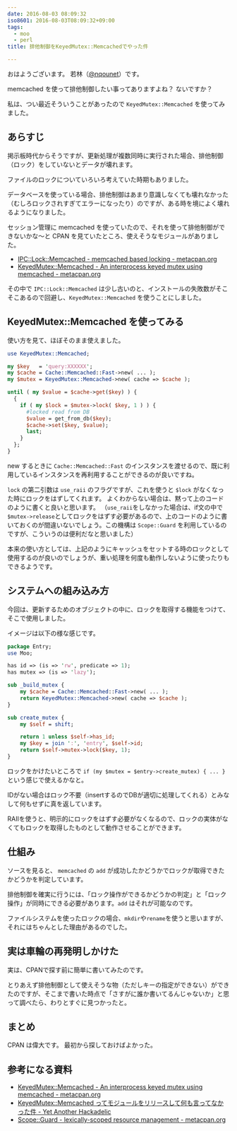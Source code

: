 ```yaml
---
date: 2016-08-03 08:09:32
iso8601: 2016-08-03T08:09:32+09:00
tags:
  - moo
  - perl
title: 排他制御をKeyedMutex::Memcachedでやった件

---
```


おはようございます。
若林（[@nqounet](https://twitter.com/nqounet)）です。

<p>memcached を使って排他制御したい事ってありますよね？
ないですか？</p>

<p>私は、つい最近そういうことがあったので <code>KeyedMutex::Memcached</code> を使ってみました。</p>



<h2>あらすじ</h2>

<p>掲示板時代からそうですが、更新処理が複数同時に実行された場合、排他制御（ロック）をしていないとデータが壊れます。</p>

<p>ファイルのロックについていろいろ考えていた時期もありました。</p>

<p>データベースを使っている場合、排他制御はあまり意識しなくても壊れなかった（むしろロックされすぎてエラーになったり）のですが、ある時を境によく壊れるようになりました。</p>

<p>セッション管理に memcached を使っていたので、それを使って排他制御ができないかな〜と CPAN を見ていたところ、使えそうなモジュールがありました。</p>

<ul>
<li><a href="https://metacpan.org/pod/IPC::Lock::Memcached">IPC::Lock::Memcached - memcached based locking - metacpan.org</a></li>
<li><a href="https://metacpan.org/pod/KeyedMutex::Memcached">KeyedMutex::Memcached - An interprocess keyed mutex using memcached - metacpan.org</a></li>
</ul>

<p>その中で <code>IPC::Lock::Memcached</code> は少し古いのと、インストールの失敗数がそこそこあるので回避し、<code>KeyedMutex::Memcached</code> を使うことにしました。</p>

<h2>KeyedMutex::Memcached を使ってみる</h2>

<p>使い方を見て、ほぼそのまま使えました。</p>

```perl SYNOPSIS
use KeyedMutex::Memcached;

my $key   = 'query:XXXXXX';
my $cache = Cache::Memcached::Fast->new( ... );
my $mutex = KeyedMutex::Memcached->new( cache => $cache );

until ( my $value = $cache->get($key) ) {
  {
    if ( my $lock = $mutex->lock( $key, 1 ) ) {
      #locked read from DB
      $value = get_from_db($key);
      $cache->set($key, $value);
      last;
    }
  };
}
```

<p>new するときに <code>Cache::Memcached::Fast</code> のインスタンスを渡せるので、既に利用しているインスタンスを再利用することができるのが良いですね。</p>

<p><code>lock</code> の第二引数は <code>use_raii</code> のフラグですが、これを使うと <code>$lock</code> がなくなった時にロックをはずしてくれます。
よくわからない場合は、黙って上のコードのように書くと良いと思います。
（<code>use_raii</code>をしなかった場合は、if文の中で<code>$mutex->release</code>としてロックをはずす必要があるので、上のコードのように書いておくのが間違いないでしょう。この機構は <code>Scope::Guard</code> を利用しているのですが、こういうのは便利だなと思いました）</p>

<p>本来の使い方としては、上記のようにキャッシュをセットする時のロックとして使用するのが良いのでしょうが、重い処理を何度も動作しないように使ったりもできるようです。</p>

<h2>システムへの組み込み方</h2>

<p>今回は、更新するためのオブジェクトの中に、ロックを取得する機能をつけて、そこで使用しました。</p>

<p>イメージは以下の様な感じです。</p>

```perl Entry.pm
package Entry;
use Moo;

has id => (is => 'rw', predicate => 1);
has mutex => (is => 'lazy');

sub _build_mutex {
    my $cache = Cache::Memcached::Fast->new( ... );
    return KeyedMutex::Memcached->new( cache => $cache );
}

sub create_mutex {
    my $self = shift;

    return 1 unless $self->has_id;
    my $key = join ':', 'entry', $self->id;
    return $self->mutex->lock($key, 1);
}
```


<p>ロックをかけたいところで <code>if (my $mutex = $entry->create_mutex) { ... }</code> という感じで使えるかなと。</p>

<p>IDがない場合はロック不要（insertするのでDBが適切に処理してくれる）とみなして何もせずに真を返しています。</p>

<p>RAIIを使うと、明示的にロックをはずす必要がなくなるので、ロックの実体がなくてもロックを取得したものとして動作させることができます。</p>

<h2>仕組み</h2>

<p>ソースを見ると、 <code>memcached</code> の <code>add</code> が成功したかどうかでロックが取得できたかどうかを判定しています。</p>

<p>排他制御を確実に行うには、「ロック操作ができるかどうかの判定」と「ロック操作」が同時にできる必要があります。<code>add</code> はそれが可能なのです。</p>

<p>ファイルシステムを使ったロックの場合、<code>mkdir</code>や<code>rename</code>を使うと思いますが、それにはちゃんとした理由があるのでした。</p>

<h2>実は車輪の再発明しかけた</h2>

<p>実は、CPANで探す前に簡単に書いてみたのです。</p>

<p>とりあえず排他制御として使えそうな物（ただしキーの指定ができない）ができたのですが、そこまで書いた時点で「さすがに誰か書いてるんじゃないか」と思って調べたら、わりとすぐに見つかったと。</p>

<h2>まとめ</h2>

<p>CPAN は偉大です。
最初から探しておけばよかった。</p>

<h2>参考になる資料</h2>

<ul>
<li><a href="https://metacpan.org/pod/KeyedMutex::Memcached">KeyedMutex::Memcached - An interprocess keyed mutex using memcached - metacpan.org</a></li>
<li><a href="http://d.hatena.ne.jp/ZIGOROu/20110308/1299607008">KeyedMutex::Memcached ってモジュールをリリースして何も言ってなかった件 - Yet Another Hackadelic</a></li>
<li><a href="https://metacpan.org/pod/Scope::Guard">Scope::Guard - lexically-scoped resource management - metacpan.org</a></li>
</ul>
    	